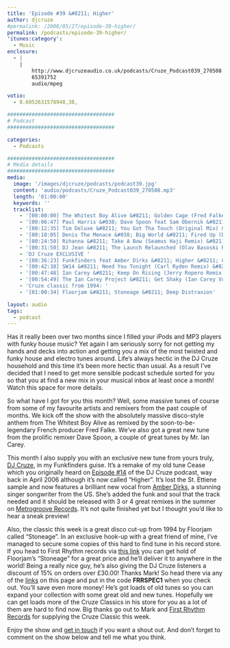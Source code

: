 ```yaml
---
title: 'Episode #39 &#8211; Higher'
author: djcruze
#permalink: /2008/05/27/episode-39-higher/
permalink: /podcasts/episode-39-higher/
'itunes:category':
  - Music
enclosure:
  - |
    |
        http://www.djcruzeaudio.co.uk/podcasts/Cruze_Podcast039_270508.mp3
        65391752
        audio/mpeg

votio:
  - 8.6052631578948,38,

###################################
# Podcast
###################################

categories:
  - Podcasts

###################################
# Media details
###################################
media:
  image: '/images/djcruze/podcasts/podcast39.jpg'
  content: 'audio/podcasts/Cruze_Podcast039_270508.mp3'
  length: '01:00:00'
  keywords: ''
  tracklist:
    - '[00:00:00] The Whitest Boy Alive &#8211; Golden Cage (Fred Falke Remix) &#8211; Modular'
    - '[00:06:47] Paul Harris &#038; Dave Spoon feat Sam Obernik &#8211; Baditude (Club Mix) &#8211; Toolroom Records'
    - '[00:12:35] Tim Deluxe &#8211; You Got Tha Touch (Original Mix) &#8211; Skint'
    - '[00:18:05] Denis The Menace &#038; Big World &#8211; Fired Up (Dabruck &#038; Klein Mix) &#8211; 3Beat Blue'
    - '[00:24:50] Rihanna &#8211; Take A Bow (Seamus Haji Remix) &#8211; Mercury'
    - '[00:31:50] DJ Jean &#8211; The Launch Relaunched (Olav Basoski Remix) &#8211; House Trained'
    - 'DJ Cruze EXCLUSIVE '
    - '[00:36:23] Funkfinders feat Amber Dirks &#8211; Higher &#8211; CDR'
    - '[00:42:38] SW14 &#8211; Need You Tonight (Carl Ryden Remix) &#8211; Gusto'
    - '[00:47:48] Ian Carey &#8211; Keep On Rising (Jerry Ropero Remix) &#8211; Spinnin&#8217; Records'
    - '[00:54:49] The Ian Carey Project &#8211; Get Shaky (Ian Carey Vocal Mix) &#8211; GFAB Records'
    - 'Cruze classic from 1994: '
    - '[01:00:34] Floorjam &#8211; Stoneage &#8211; Deep Distraxion'

layout: audio
tags:
  - podcast
---
```


Has it really been over two months since I filled your iPods and MP3 players with funky house music? Yet again I am seriously sorry for not getting my hands and decks into action and getting you a mix of the most twisted and funky house and electro tunes around. Life&#8217;s always hectic in the DJ Cruze household and this time it&#8217;s been more hectic than usual. As a result I&#8217;ve decided that I need to get more sensible podcast schedule sorted for you so that you at find a new mix in your musical inbox at least once a month! Watch this space for more details.

So what have I got for you this month? Well, some massive tunes of course from some of my favourite artists and remixers from the past couple of months. We kick off the show with the absolutely massive disco-style anthem from The Whitest Boy Alive as remixed by the soon-to-be-legendary French producer Fred Falke. We&#8217;ve also got a great new tune from the prolific remixer Dave Spoon, a couple of great tunes by Mr. Ian Carey.

This month I also supply you with an exclusive new tune from yours truly, [DJ Cruze][1], in my Funkfinders guise. It&#8217;s a remake of my old tune Cease which you originally heard on [Episode #14][2] of the DJ Cruze podcast, way back in April 2006 although it&#8217;s now called &#8220;Higher&#8221;. It&#8217;s lost the St. Ettiene sample and now features a brilliant new vocal from [Amber Dirks][3], a stunning singer songwriter from the US. She&#8217;s added the funk and soul that the track needed and it should be released with 3 or 4 great remixes in the summer on [Metrogroove Records][4]. It&#8217;s not quite finished yet but I thought you&#8217;d like to hear a sneak preview!

Also, the classic this week is a great disco cut-up from 1994 by Floorjam called &#8220;Stoneage&#8221;. In an exclusive hook-up with a great friend of mine, I&#8217;ve managed to secure some copies of this hard to find tune in his record store. If you head to First Rhythm records via [this link][5] you can get hold of Floorjam&#8217;s &#8220;Stoneage&#8221; for a great price and he&#8217;ll deliver it to anywhere in the world! Being a really nice guy, he&#8217;s also giving the DJ Cruze listeners a discount of 15% on orders over £30.00! Thanks Mark! So head there via any of the [links][5] on this page and put in the code **FRRSPEC1** when you check out. You&#8217;ll save even more money! He&#8217;s got loads of old tunes so you can expand your collection with some great old and new tunes. Hopefully we can get loads more of the Cruze Classics in his store for you as a lot of them are hard to find now. Big thanks go out to Mark and [First Rhythm Records][5] for supplying the Cruze Classic this week.

Enjoy the show and [get in touch][6] if you want a shout out. And don&#8217;t forget to comment on the show below and tell me what you think.

[1]: http://www.djcruze.co.uk
[2]: http://www.djcruze.co.uk/cms/2006/04/21/episode-14-cease/
[3]: http://www.myspace.com/ambersings4real
[4]: http://www.myspace.com/metrogrooverecords
[5]: http://www.firstrhythm.co.uk/cruze-classics.asp?at=400
[6]: /contact
[7]: http://www.djcruze.co.uk/cms/wp-content/DownloadButton.gif
[8]: http://www.djcruzeaudio.co.uk/podcasts/Cruze_Podcast039_270508.mp3
